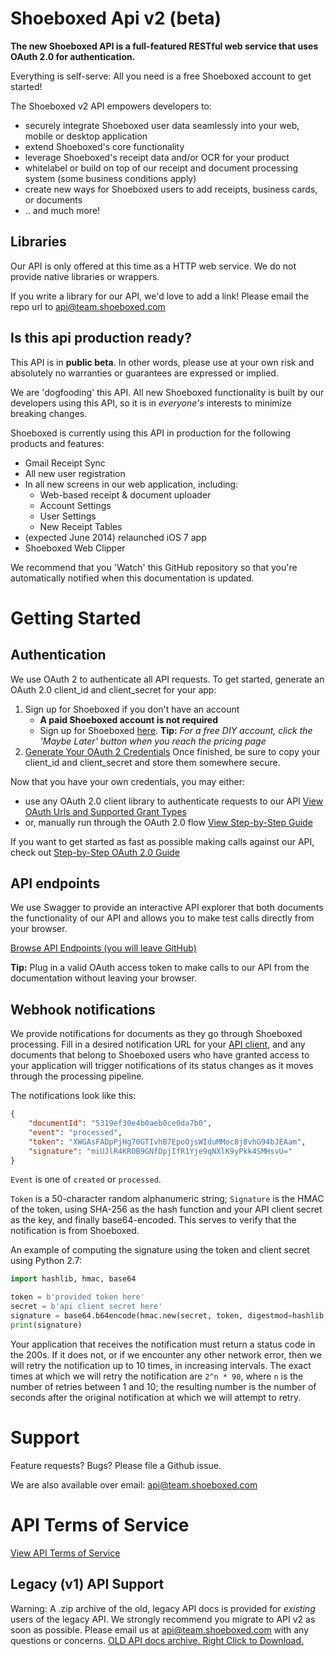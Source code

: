 # Shoeboxed Api v2 (beta)

**The new Shoeboxed API is a full-featured RESTful web service that uses OAuth 2.0 for authentication.**

Everything is self-serve: All you need is a free Shoeboxed account to get started!

The Shoeboxed v2 API empowers developers to:
  + securely integrate Shoeboxed user data seamlessly into your web, mobile or desktop application
  + extend Shoeboxed's core functionality
  + leverage Shoeboxed's receipt data and/or OCR for your product
  + whitelabel or build on top of our receipt and document processing system (some business conditions apply)
  + create new ways for Shoeboxed users to add receipts, business cards, or documents
  + .. and much more!

## Libraries

Our API is only offered at this time as a HTTP web service. We do not provide native libraries or wrappers. 

If you write a library for our API, we'd love to add a link! Please email the repo url to api@team.shoeboxed.com

## Is this api production ready?

This API is in **public beta**. In other words, please use at your own risk and absolutely no warranties or guarantees are expressed or implied.

We are 'dogfooding' this API. All new Shoeboxed functionality is built by our developers using this API, so it is in *everyone's* interests to minimize breaking changes.

Shoeboxed is currently using this API in production for the following products and features:

  + Gmail Receipt Sync
  + All new user registration
  + In all new screens in our web application, including:
    + Web-based receipt & document uploader
    + Account Settings
    + User Settings
    + New Receipt Tables
  + (expected June 2014) relaunched iOS 7 app
  + Shoeboxed Web Clipper

We recommend that you 'Watch' this GitHub repository so that you're automatically notified when this documentation is updated.

# Getting Started

## Authentication

We use OAuth 2 to authenticate all API requests. To get started, generate an OAuth 2.0 client_id and client_secret for your app:

1. Sign up for Shoeboxed if you don't have an account
    + **A paid Shoeboxed account is not required**
    + Sign up for Shoeboxed [here](https://register.shoeboxed.com/). **Tip:** _For a free DIY account, click the 'Maybe Later' button when you reach the pricing page_
2. [Generate Your OAuth 2 Credentials](https://app.shoeboxed.com/member/v2/user-settings#api) Once finished, be sure to copy your client_id and client_secret and store them somewhere secure.

Now that you have your own credentials, you may either:
  + use any OAuth 2.0 client library to authenticate requests to our API [View OAuth Urls and Supported Grant Types](sections/authentication.md)
  + or, manually run through the OAuth 2.0 flow [View Step-by-Step Guide](sections/authentication.md) 

If you want to get started as fast as possible making calls against our API, check out [Step-by-Step OAuth 2.0 Guide](sections/authentication.md)

## API endpoints

We use Swagger to provide an interactive API explorer that both documents the functionality of our API and allows you to make test calls directly from your browser. 

[Browse API Endpoints (you will leave GitHub)](https://api.shoeboxed.com/v2/explorer/index.html)

**Tip:** Plug in a valid OAuth access token to make calls to our API from the documentation without leaving your browser.

## Webhook notifications

We provide notifications for documents as they go through Shoeboxed processing.
Fill in a desired notification URL for your [API client](https://app.shoeboxed.com/member/v2/user-settings#api),
and any documents that belong to Shoeboxed users who have granted access to your
application will trigger notifications of its status changes as it moves through
the processing pipeline.

The notifications look like this:

```json
{
    "documentId": "5319ef30e4b0aeb0ce0da7b0",
    "event": "processed",
    "token": "XWGAsFADpPjHg70GTIvhB7EpoOjsWIduMMoc8j8vhG94bJEAam",
    "signature": "miUJlR4KROB9GNfDpjIfR1Yje9qNXlK9yPkk4SMHsvU="
}
```

`Event` is one of `created` or `processed`.

`Token` is a 50-character random alphanumeric string; `Signature` is the HMAC
of the token, using SHA-256 as the hash function and your API client secret as
the key, and finally base64-encoded. This serves to verify that the notification
is from Shoeboxed.

An example of computing the signature using the token and client secret using
Python 2.7:

```python
import hashlib, hmac, base64

token = b'provided token here'
secret = b'api client secret here'
signature = base64.b64encode(hmac.new(secret, token, digestmod=hashlib.sha256).digest())
print(signature)
```

Your application that receives the notification must return a status code in the
200s. If it does not, or if we encounter any other network error, then we will
retry the notification up to 10 times, in increasing intervals. The exact times
at which we will retry the notification are `2^n * 90`, where `n` is the number
of retries between 1 and 10; the resulting number is the number of seconds after
the original notification at which we will attempt to retry.

# Support

Feature requests? Bugs? Please file a Github issue.

We are also available over email: api@team.shoeboxed.com

# API Terms of Service

[View API Terms of Service](sections/terms.md)

## Legacy (v1) API Support

Warning: A .zip archive of the old, legacy API docs is provided for *existing* users of the legacy API. We strongly recommend you migrate to API v2 as soon as possible. Please email us at api@team.shoeboxed.com with any questions or concerns. [OLD API docs archive. Right Click to Download.](sections/legacy-v1-api-documentation.zip)

